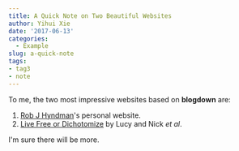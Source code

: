 ```yaml
---
title: A Quick Note on Two Beautiful Websites
author: Yihui Xie
date: '2017-06-13'
categories:
  - Example
slug: a-quick-note
tags:
- tag3
- note
---
```


To me, the two most impressive websites based on **blogdown** are:

1. [Rob J Hyndman](https://robjhyndman.com)'s personal website.
1. [Live Free or Dichotomize](http://livefreeordichotomize.com) by Lucy and Nick _et al_.

I'm sure there will be more.
